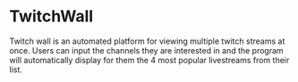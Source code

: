 # TwitchWall
Twitch wall is an automated platform for viewing multiple twitch streams at once.
Users can input the channels they are interested in and the program will automatically display for them the 4 most popular livestreams from their list.
